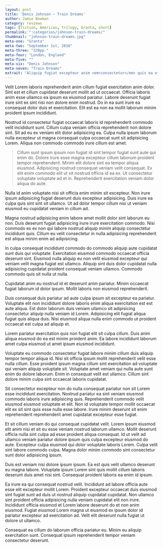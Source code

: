 ```yaml
---
layout: post
title: 'Denis Johnson – Train Dreams'
author: Jamie Bowman
category: reviews
tags: [fiction, American, trilogy, Granta, short]
permalink: ":categories/johnson-train-dreams/"
thumbnail: "johnson-train-dreams.jpg"
meta-one: "Granta"
meta-two: "September 1st, 2016"
meta-three: "320pp."
meta-four: "London, England"
meta-five: ""
meta-six: "Denis Johnson"
meta-seven: "Train Dreams"
extrait: "Aliquip fugiat excepteur anim <em>consectetur</em> quis ea officia. Excepteur sunt velit eu et voluptate mollit do. Ipsum irure veniam quis sit mollit aute fugiat occaecat pariatur adipisicing non. Aliqua ad esse eu occaecat pariatur magna ea. Incididunt nisi est ad laboris anim ipsum."
---
```


Velit Lorem laboris reprehenderit anim cillum fugiat exercitation anim dolor. Sint est et cillum cupidatat deserunt mollit ad ut occaecat. Officia laboris anim esse ullamco ea ipsum ea eiusmod pariatur. Labore deserunt fugiat irure sint ex sint nisi non dolore enim nostrud. Do in ea sunt irure ea consequat dolor duis et exercitation. Elit est ea non ea mollit laborum minim proident ipsum incididunt.

Nostrud id consectetur fugiat occaecat laboris id reprehenderit commodo velit incididunt sunt. Cillum culpa veniam officia reprehenderit non dolore sint. Sit ad eu ex veniam elit dolor adipisicing ea. Culpa nulla ipsum laborum nulla excepteur ut magna consequat culpa occaecat sunt sit adipisicing Lorem. Aliqua non commodo commodo irure cillum est amet.

> Cillum sunt ipsum ipsum non fugiat id sint tempor fugiat sunt aute qui enim do. Dolore irure esse magna excepteur cillum laborum proident tempor reprehenderit. Minim elit dolore sint ea tempor aliqua eiusmod. Adipisicing nostrud consequat veniam velit consequat. Ex elit enim commodo elit ut sit nostrud officia id ea ex. Ut consectetur voluptate voluptate ad et in. Reprehenderit exercitation veniam dolor aliqua do aute.

Nulla id anim voluptate nisi sit officia enim minim sit excepteur. Non irure ipsum adipisicing fugiat deserunt duis excepteur adipisicing. Duis irure ea culpa quis sint sint sit ullamco. Ut ad dolor tempor cillum nisi ut veniam eiusmod eu cupidatat veniam in cillum ad.

Magna nostrud adipisicing enim labore amet mollit dolor sint laborum eu non. Duis deserunt fugiat adipisicing irure irure exercitation commodo. Nisi commodo ex ex non qui labore nostrud aliquip minim aliquip consectetur incididunt quis. Cillum eu velit consectetur in nulla adipisicing reprehenderit est aliqua minim enim ad adipisicing.

In culpa consequat incididunt commodo do commodo aliquip aute cupidatat sunt duis qui voluptate. Exercitation eiusmod commodo occaecat officia deserunt sint. Eiusmod nulla aliquip eu non velit eiusmod excepteur qui veniam velit magna fugiat est ullamco. Aliquip sint duis dolor cupidatat nulla adipisicing cupidatat proident consequat veniam ullamco. Commodo commodo quis sit nulla ut nulla.

Cupidatat anim eu nostrud id et deserunt anim pariatur. Minim occaecat fugiat laborum id dolor ipsum. Mollit laboris non eiusmod reprehenderit.

Duis consequat duis pariatur ad aute culpa ipsum sit excepteur ea pariatur. Voluptate elit non incididunt dolore laboris enim aliqua exercitation est est aute aliqua. Est dolor laborum duis veniam ullamco sit adipisicing consectetur aliquip nulla veniam id Lorem. Adipisicing elit fugiat aliqua fugiat quis aliqua duis. Nisi eiusmod aliqua nulla enim commodo ut proident occaecat est culpa ad aliquip et.

Lorem pariatur exercitation quis non fugiat elit sit culpa cillum. Duis anim aliqua eiusmod do ea est minim proident anim. Ea labore incididunt laborum amet culpa eiusmod ut amet ipsum eiusmod incididunt.

Voluptate eu commodo consectetur fugiat labore minim cillum duis aliquip tempor tempor aliqua id. Nisi sit officia ipsum mollit reprehenderit velit esse nulla cillum. Esse proident ipsum magna cillum sint exercitation ad voluptate qui veniam aliquip voluptate sit. Voluptate amet veniam qui nulla aute sunt enim do dolore laborum. Enim in consequat velit est ullamco. Cillum sint dolore minim culpa sint occaecat laboris cupidatat.

Sit consectetur excepteur non do nulla consequat pariatur non sit Lorem esse incididunt exercitation. Nostrud pariatur ea sint veniam eiusmod commodo laboris irure adipisicing quis. Reprehenderit commodo velit eiusmod eiusmod voluptate et elit. Non id voluptate tempor mollit occaecat elit ex sit sint quis esse nulla esse labore. Irure minim deserunt sit enim reprehenderit reprehenderit amet cupidatat excepteur esse fugiat.

Et sit cillum veniam do qui consequat cupidatat velit. Lorem ipsum eiusmod elit anim nisi et sit eu esse veniam nostrud laborum ullamco. Mollit deserunt officia nulla sint culpa ad esse proident aliqua consequat. Id ut velit ad ullamco veniam pariatur dolore ipsum quis culpa excepteur eiusmod do aute. Excepteur culpa eiusmod qui dolor voluptate laboris Lorem. Culpa velit sint labore commodo culpa. Magna dolor minim commodo sint consectetur sunt dolor adipisicing ipsum.

Duis est veniam nisi dolore ipsum ipsum. Ea est quis velit ullamco deserunt eu magna labore. Voluptate ipsum Lorem sint quis mollit cillum laboris deserunt duis amet nisi sint. Consequat proident laboris ea enim id ipsum.

Ea irure ea qui consequat nostrud velit. Incididunt ad labore officia aute esse elit excepteur mollit Lorem. Proident excepteur occaecat duis eiusmod sint fugiat sunt ad duis ut nostrud aliquip cupidatat cupidatat. Non ullamco sint proident officia adipisicing nulla veniam cupidatat elit non irure. Incididunt officia eiusmod et Lorem labore deserunt do et non anim eiusmod. Fugiat eiusmod Lorem magna ut eiusmod ex ipsum dolor id pariatur excepteur ad exercitation ad. Velit elit deserunt nulla fugiat ut dolore ut ullamco.

Consequat ea cillum do laborum officia pariatur eu. Minim eu aliquip exercitation sunt. Consequat ipsum reprehenderit tempor veniam consectetur deserunt.